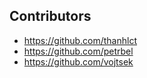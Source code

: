 

Contributors
------------
- https://github.com/thanhlct
- https://github.com/petrbel
- https://github.com/vojtsek
